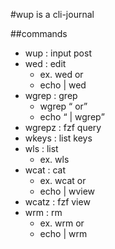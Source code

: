 #wup is a cli-journal

##commands
- wup : input post
- wed : edit
  - ex. wed <key> or 
  - echo <key> | wed
- wgrep : grep
  - wgrep <q> or 
  - echo <q> | wgrep
- wgrepz :  fzf query
- wkeys : list keys
- wls : list 
  - ex. wls <any>
- wcat : cat 
  - ex. wcat <key> or 
  - echo <key> | wview
- wcatz : fzf view
- wrm : rm 
  - ex. wrm <key> or 
  - echo <key> | wrm
